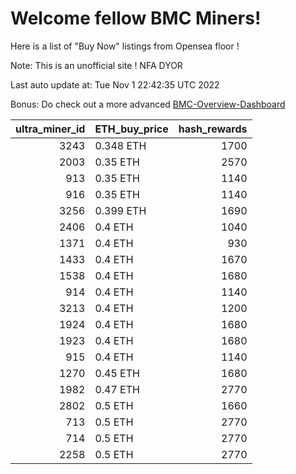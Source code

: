 # Welcome fellow BMC Miners!
Here is a list of "Buy Now" listings from Opensea floor !

Note: This is an unofficial site ! NFA DYOR

Last auto update at: Tue Nov  1 22:42:35 UTC 2022

Bonus: Do check out a more advanced [BMC-Overview-Dashboard](https://dune.com/defifunk/BMC-Overview-Dashboard)


|   ultra_miner_id | ETH_buy_price   |   hash_rewards |
|-----------------:|:----------------|---------------:|
|             3243 | 0.348 ETH       |           1700 |
|             2003 | 0.35 ETH        |           2570 |
|              913 | 0.35 ETH        |           1140 |
|              916 | 0.35 ETH        |           1140 |
|             3256 | 0.399 ETH       |           1690 |
|             2406 | 0.4 ETH         |           1040 |
|             1371 | 0.4 ETH         |            930 |
|             1433 | 0.4 ETH         |           1670 |
|             1538 | 0.4 ETH         |           1680 |
|              914 | 0.4 ETH         |           1140 |
|             3213 | 0.4 ETH         |           1200 |
|             1924 | 0.4 ETH         |           1680 |
|             1923 | 0.4 ETH         |           1680 |
|              915 | 0.4 ETH         |           1140 |
|             1270 | 0.45 ETH        |           1680 |
|             1982 | 0.47 ETH        |           2770 |
|             2802 | 0.5 ETH         |           1660 |
|              713 | 0.5 ETH         |           2770 |
|              714 | 0.5 ETH         |           2770 |
|             2258 | 0.5 ETH         |           2770 |